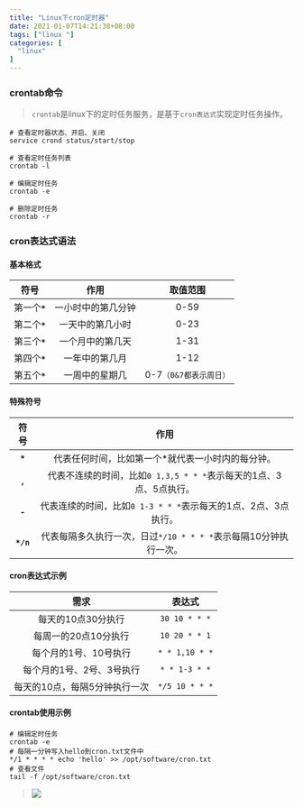 ```yaml
---
title: "Linux下cron定时器"
date: 2021-01-07T14:21:38+08:00
tags: ["linux "]
categories: [
  "linux"
]
---
```


### crontab命令

> `crontab`是linux下的定时任务服务，是基于`cron表达式`实现定时任务操作。

<!--more-->
```shell
# 查看定时器状态、开启、关闭
service crond status/start/stop

# 查看定时任务列表
crontab -l

# 编辑定时任务
crontab -e

# 删除定时任务
crontab -r
```

### cron表达式语法

#### 基本格式

|       符号       |        作用        |        取值范围        |
| :--------------: | :----------------: | :--------------------: |
| 第一个<b>`*`</b> | 一小时中的第几分钟 |          0-59          |
| 第二个<b>`*`</b> |  一天中的第几小时  |          0-23          |
| 第三个<b>`*`</b> |  一个月中的第几天  |          1-31          |
| 第四个<b>`*`</b> |   一年中的第几月   |          1-12          |
| 第五个<b>`*`</b> |   一周中的星期几   | 0-7`（0&7都表示周日）` |

#### 特殊符号

|     符号     |                             作用                             |
| :----------: | :----------------------------------------------------------: |
|  <b>`*`</b>  |      代表任何时间，比如第一个*就代表一小时内的每分钟。       |
|  <b>`,`</b>  | 代表不连续的时间，比如`0 1,3,5 * * *`表示每天的1点、3点、5点执行。 |
|  <b>`-`</b>  | 代表连续的时间，比如`0 1-3 * * *`表示每天的1点、2点、3点执行。 |
| <b>`*/n`</b> | 代表每隔多久执行一次，日过`*/10 * * * *`表示每隔10分钟执行一次。 |

#### cron表达式示例

|             需求              |     表达式     |
| :---------------------------: | :------------: |
|      每天的10点30分执行       | `30 10 * * *`  |
|     每周一的20点10分执行      | `10 20 * * 1`  |
|     每个月的1号、10号执行     | `* * 1,10 * *` |
|   每个月的1号、2号、3号执行   | `* * 1-3 * *`  |
| 每天的10点，每隔5分钟执行一次 | `*/5 10 * * *` |

#### crontab使用示例

```shell
# 编辑定时任务
crontab -e
# 每隔一分钟写入hello到cron.txt文件中
*/1 * * * * echo 'hello' >> /opt/software/cron.txt
# 查看文件
tail -f /opt/software/cron.txt
```

> ![](https://image.leejay.top/FuIQOERPfkcxtA57UfN_uTm8dhYj)

